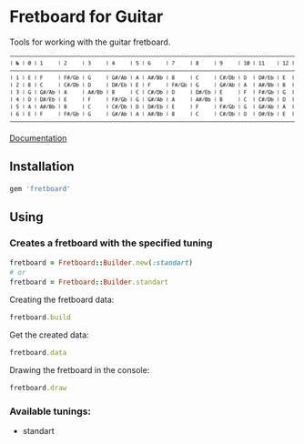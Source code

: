 # Fretboard for Guitar

Tools for working with the guitar fretboard.

![Demo](https://raw.githubusercontent.com/afuno/fretboard/dev/images/demo1.png)

[Documentation](https://www.rubydoc.info/gems/fretboard)

## Installation

```ruby
gem 'fretboard'
```

## Using

### Creates a fretboard with the specified tuning

```ruby
fretboard = Fretboard::Builder.new(:standart)
# or
fretboard = Fretboard::Builder.standart
```

Creating the fretboard data:

```ruby
fretboard.build
```

Get the created data:

```ruby
fretboard.data
```

Drawing the fretboard in the console:

```ruby
fretboard.draw
```

### Available tunings:

- standart
